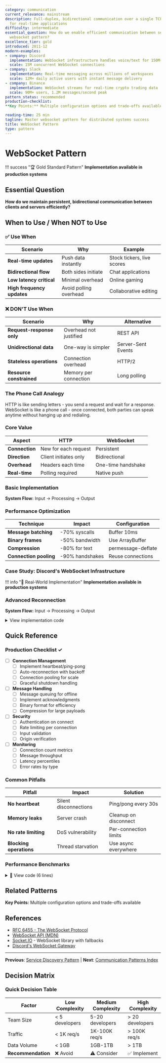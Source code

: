 ```yaml
---
category: communication
current_relevance: mainstream
description: Full-duplex, bidirectional communication over a single TCP connection
  for real-time applications
difficulty: intermediate
essential_question: How do we enable efficient communication between services using
  websocket pattern?
excellence_tier: gold
introduced: 2011-12
modern-examples:
- company: Discord
  implementation: WebSocket infrastructure handles voice/text for 150M+ active users
  scale: 15M concurrent WebSocket connections
- company: Slack
  implementation: Real-time messaging across millions of workspaces
  scale: 12M+ daily active users with instant message delivery
- company: Binance
  implementation: WebSocket streams for real-time crypto trading data
  scale: 90M+ users, 1.2M messages/second peak
pattern_status: recommended
production-checklist:
**Key Points:** Multiple configuration options and trade-offs available

reading-time: 25 min
tagline: Master websocket pattern for distributed systems success
title: WebSocket Pattern
type: pattern
---
```


# WebSocket Pattern

!!! success "🏆 Gold Standard Pattern"
**Implementation available in production systems**

## Essential Question
**How do we maintain persistent, bidirectional communication between clients and servers efficiently?**

## When to Use / When NOT to Use

### ✅ Use When
| Scenario | Why | Example |
|----------|-----|---------|
| **Real-time updates** | Push data instantly | Stock tickers, live scores |
| **Bidirectional flow** | Both sides initiate | Chat applications |
| **Low latency critical** | Minimal overhead | Online gaming |
| **High frequency updates** | Avoid polling overhead | Collaborative editing |

### ❌ DON'T Use When
| Scenario | Why | Alternative |
|----------|-----|-------------|
| **Request-response only** | Overhead not justified | REST API |
| **Unidirectional data** | One-way is simpler | Server-Sent Events |
| **Stateless operations** | Connection overhead | HTTP/2 |
| **Resource constrained** | Memory per connection | Long polling |

### The Phone Call Analogy
HTTP is like sending letters - you send a request and wait for a response. WebSocket is like a phone call - once connected, both parties can speak anytime without hanging up and redialing.

### Core Value
| Aspect | HTTP | WebSocket |
|--------|------|-----------|
| **Connection** | New for each request | Persistent |
| **Direction** | Client initiates only | Bidirectional |
| **Overhead** | Headers each time | One-time handshake |
| **Real-time** | Polling required | Native push |

### Basic Implementation

**System Flow:** Input → Processing → Output

### Performance Optimization

| Technique | Impact | Configuration |
|-----------|--------|---------------|
| **Message batching** | -70% syscalls | Buffer 10ms |
| **Binary frames** | -50% bandwidth | Use ArrayBuffer |
| **Compression** | -80% for text | permessage-deflate |
| **Connection pooling** | -90% handshakes | Reuse connections |

### Case Study: Discord's WebSocket Infrastructure

!!! info "🏢 Real-World Implementation"
**Implementation available in production systems**

### Advanced Reconnection

**System Flow:** Input → Processing → Output

<details>
<summary>View implementation code</summary>

<details>
<summary>📄 View decision logic</summary>

class ResilientWebSocket {
**Implementation available in production systems**

}

</details>

</details>

## Quick Reference

### Production Checklist ✓
- [ ] **Connection Management**
  - [ ] Implement heartbeat/ping-pong
  - [ ] Auto-reconnection with backoff
  - [ ] Connection pooling for scale
  - [ ] Graceful shutdown handling
  
- [ ] **Message Handling**
  - [ ] Message queuing for offline
  - [ ] Implement acknowledgments
  - [ ] Binary format for efficiency
  - [ ] Compression for large payloads
  
- [ ] **Security**
  - [ ] Authentication on connect
  - [ ] Rate limiting per connection
  - [ ] Input validation
  - [ ] Origin verification
  
- [ ] **Monitoring**
  - [ ] Connection count metrics
  - [ ] Message throughput
  - [ ] Latency percentiles
  - [ ] Error rates by type

### Common Pitfalls

| Pitfall | Impact | Solution |
|---------|--------|----------|
| **No heartbeat** | Silent disconnections | Ping/pong every 30s |
| **Memory leaks** | Server crash | Cleanup on disconnect |
| **No rate limiting** | DoS vulnerability | Per-connection limits |
| **Blocking operations** | Thread starvation | Use async everywhere |

### Performance Benchmarks

<details>
<summary>📄 View  code (6 lines)</summary>

**Implementation Concept:** See production systems for actual code

</details>

## Related Patterns

**Key Points:** Multiple configuration options and trade-offs available

## References

- [RFC 6455 - The WebSocket Protocol](https://tools.ietf.org/html/rfc6455)
- [WebSocket API (MDN)](https://developer.mozilla.org/en-US/docs/Web/API/WebSocket)
- [Socket.IO](https://socket.io/) - WebSocket library with fallbacks
- [Discord's WebSocket Gateway](https://discord.com/developers/docs/topics/gateway)

---

**Previous**: [Service Discovery Pattern](service-discovery.md) | **Next**: [Communication Patterns Index](index.md)

## Decision Matrix

### Quick Decision Table

| Factor | Low Complexity | Medium Complexity | High Complexity |
|--------|----------------|-------------------|-----------------|
| Team Size | < 5 developers | 5-20 developers | > 20 developers |
| Traffic | < 1K req/s | 1K-100K req/s | > 100K req/s |
| Data Volume | < 1GB | 1GB-1TB | > 1TB |
| **Recommendation** | ❌ Avoid | ⚠️ Consider | ✅ Implement |

